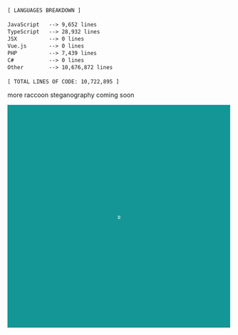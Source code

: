 <!--
**pmazumder3927/pmazumder3927** is a ✨ _special_ ✨ repository because its `README.md` (this file) appears on your GitHub profile.

Here are some ideas to get you started:

- 🔭 I’m currently working on ...
- 🌱 I’m currently learning ...
- 👯 I’m looking to collaborate on ...
- 🤔 I’m looking for help with ...
- 💬 Ask me about ...
- 📫 How to reach me: ...
- 😄 Pronouns: ...
- ⚡ Fun fact: ...
-->
 <!-- LANGUAGES BREAKDOWN START -->
```
[ LANGUAGES BREAKDOWN ]

JavaScript   --> 9,652 lines
TypeScript   --> 28,932 lines
JSX          --> 0 lines
Vue.js       --> 0 lines
PHP          --> 7,439 lines
C#           --> 0 lines
Other        --> 10,676,872 lines

[ TOTAL LINES OF CODE: 10,722,895 ]
```
 <!-- LANGUAGES BREAKDOWN END -->
more raccoon steganography coming soon

![raccoon](https://github.com/pmazumder3927/pmazumder3927/blob/main/raccoon.png)

